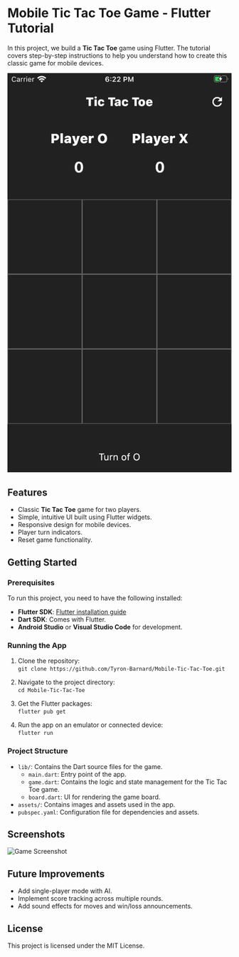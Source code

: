 # Mobile Tic Tac Toe Game - Flutter Tutorial

In this project, we build a **Tic Tac Toe** game using Flutter. The tutorial covers step-by-step instructions to help you understand how to create this classic game for mobile devices.

![Mobile Tic Tac Toe Game](tic_tac_toe.png)

## Features
- Classic **Tic Tac Toe** game for two players.
- Simple, intuitive UI built using Flutter widgets.
- Responsive design for mobile devices.
- Player turn indicators.
- Reset game functionality.

## Getting Started

### Prerequisites
To run this project, you need to have the following installed:  
- **Flutter SDK**: [Flutter installation guide](https://flutter.dev/docs/get-started/install)  
- **Dart SDK**: Comes with Flutter.  
- **Android Studio** or **Visual Studio Code** for development.  

### Running the App
1. Clone the repository:  
   `git clone https://github.com/Tyron-Barnard/Mobile-Tic-Tac-Toe.git`

2. Navigate to the project directory:  
   `cd Mobile-Tic-Tac-Toe`

3. Get the Flutter packages:  
   `flutter pub get`

4. Run the app on an emulator or connected device:  
   `flutter run`

### Project Structure
- `lib/`: Contains the Dart source files for the game.  
  - `main.dart`: Entry point of the app.  
  - `game.dart`: Contains the logic and state management for the Tic Tac Toe game.  
  - `board.dart`: UI for rendering the game board.  
- `assets/`: Contains images and assets used in the app.  
- `pubspec.yaml`: Configuration file for dependencies and assets.  

## Screenshots
![Game Screenshot](screenshots/tic_tac_toe_game.png)

## Future Improvements
- Add single-player mode with AI.  
- Implement score tracking across multiple rounds.  
- Add sound effects for moves and win/loss announcements.

## License
This project is licensed under the MIT License.

